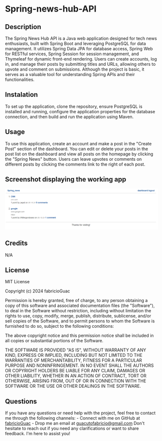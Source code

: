 # Spring-news-hub-API

## Description 

The Spring News Hub API is a Java web application designed for tech news enthusiasts, built with Spring Boot and leveraging PostgreSQL for data management. It utilizes Spring Data JPA for database access, Spring Web for RESTful services, Spring Session for session management, and Thymeleaf for dynamic front-end rendering. Users can create accounts, log in, and manage their posts by submitting titles and URLs, allowing others to upvote and comment on submissions. Although the project is basic, it serves as a valuable tool for understanding Spring APIs and their functionalities.

## Instalation

To set up the application, clone the repository, ensure PostgreSQL is installed and running, configure the application properties for the database connection, and then build and run the application using Maven.

## Usage

To use this application, create an account and make a post in the "Create Post" section of the dashboard. You can edit or delete your posts in the post list on the dashboard and view all posts on the homepage by clicking the "Spring News" button. Users can leave upvotes or comments on different posts by clicking the comments link to the right of each post.

## Screenshot displaying the working app

![Screenshot of the working app](./springnews.png)


## Credits

N/A


## License

MIT License

Copyright (c) 2024 fabricioGuac

Permission is hereby granted, free of charge, to any person obtaining a copy
of this software and associated documentation files (the "Software"), to deal
in the Software without restriction, including without limitation the rights
to use, copy, modify, merge, publish, distribute, sublicense, and/or sell
copies of the Software, and to permit persons to whom the Software is
furnished to do so, subject to the following conditions:

The above copyright notice and this permission notice shall be included in all
copies or substantial portions of the Software.

THE SOFTWARE IS PROVIDED "AS IS", WITHOUT WARRANTY OF ANY KIND, EXPRESS OR
IMPLIED, INCLUDING BUT NOT LIMITED TO THE WARRANTIES OF MERCHANTABILITY,
FITNESS FOR A PARTICULAR PURPOSE AND NONINFRINGEMENT. IN NO EVENT SHALL THE
AUTHORS OR COPYRIGHT HOLDERS BE LIABLE FOR ANY CLAIM, DAMAGES OR OTHER
LIABILITY, WHETHER IN AN ACTION OF CONTRACT, TORT OR OTHERWISE, ARISING FROM,
OUT OF OR IN CONNECTION WITH THE SOFTWARE OR THE USE OR OTHER DEALINGS IN THE
SOFTWARE.

## Questions

If you have any questions or need help with the project, feel free to contact me through the following channels: - Connect with me on GitHub at [fabricioGuac](https://github.com/fabricioGuac)  - Drop me an email at [guacutofabricio@gmail.com](https://github.com/guacutofabricio@gmail.com)   Don't hesitate to reach out if you need any clarifications or want to share feedback. I'm here to assist you!